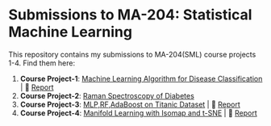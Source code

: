 # Submissions to MA-204: Statistical Machine Learning

This repository contains my submissions to MA-204(SML) course projects 1-4. Find them here: 

1. **Course Project-1**: [Machine Learning Algorithm for Disease Classification](./project-1/) | :page_facing_up: [Report](https://drive.google.com/file/d/14llFv3lFtiYoVKld-LfnwwHYNYlyB_us/view?usp=share_link)
2. **Course Project-2**: [Raman Spectroscopy of Diabetes](./project-2/)
3. **Course Project-3**: [MLP,RF,AdaBoost on Titanic Dataset](./project-3/) | :page_facing_up: [Report](https://drive.google.com/file/d/1jjDA3sp9ojABbI47IXsINBNFPRMUTp1j/view?usp=share_link)
4. **Course Project-4**: [Manifold Learning with Isomap and t-SNE](./project-4/) | :page_facing_up: [Report](https://drive.google.com/file/d/16BJ7av4TFtgInsXVGUvTuw-V68zQaAhg/view?usp=share_link)
